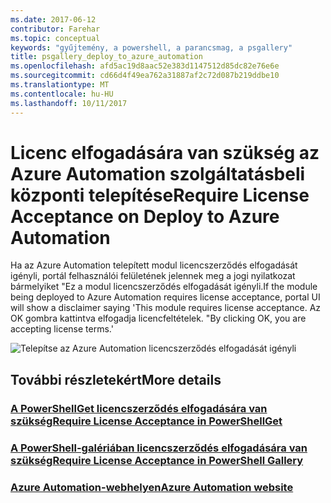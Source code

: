 ```yaml
---
ms.date: 2017-06-12
contributor: Farehar
ms.topic: conceptual
keywords: "gyűjtemény, a powershell, a parancsmag, a psgallery"
title: psgallery_deploy_to_azure_automation
ms.openlocfilehash: afd5ac19d8aac52e383d1147512d85dc82e76e6e
ms.sourcegitcommit: cd66d4f49ea762a31887af2c72d087b219ddbe10
ms.translationtype: MT
ms.contentlocale: hu-HU
ms.lasthandoff: 10/11/2017
---
```

<a name="require-license-acceptance-on-deploy-to-azure-automation"></a><span data-ttu-id="ff20e-103">Licenc elfogadására van szükség az Azure Automation szolgáltatásbeli központi telepítése</span><span class="sxs-lookup"><span data-stu-id="ff20e-103">Require License Acceptance on Deploy to Azure Automation</span></span>
===========================

<span data-ttu-id="ff20e-104">Ha az Azure Automation telepített modul licencszerződés elfogadását igényli, portál felhasználói felületének jelennek meg a jogi nyilatkozat bármelyiket "Ez a modul licencszerződés elfogadását igényli.</span><span class="sxs-lookup"><span data-stu-id="ff20e-104">If the module being deployed to Azure Automation requires license acceptance, portal UI will show a disclaimer saying 'This module requires license acceptance.</span></span> <span data-ttu-id="ff20e-105">Az OK gombra kattintva elfogadja licencfeltételek. "</span><span class="sxs-lookup"><span data-stu-id="ff20e-105">By clicking OK, you are accepting license terms.'</span></span>


![Telepítse az Azure Automation licencszerződés elfogadását igényli](Images/DeployToAzureAutomationRequireLicenseAcceptanceDisclaimer.png)


## <a name="more-details"></a><span data-ttu-id="ff20e-107">További részletekért</span><span class="sxs-lookup"><span data-stu-id="ff20e-107">More details</span></span>
### <a name="require-license-acceptance-in-powershellgetpsgetmodulerequirelicenseacceptancemd"></a>[<span data-ttu-id="ff20e-108">A PowerShellGet licencszerződés elfogadására van szükség</span><span class="sxs-lookup"><span data-stu-id="ff20e-108">Require License Acceptance in PowerShellGet</span></span>](../psget/module/RequireLicenseAcceptance.md)
### <a name="require-license-acceptance-in-powershell-gallerypsgalleryrequireslicenseacceptancemd"></a>[<span data-ttu-id="ff20e-109">A PowerShell-galériában licencszerződés elfogadására van szükség</span><span class="sxs-lookup"><span data-stu-id="ff20e-109">Require License Acceptance in PowerShell Gallery</span></span>](psgallery_requires_license_acceptance.md)
### <a name="azure-automation-websitehttpazuremicrosoftcomen-usservicesautomation"></a>[<span data-ttu-id="ff20e-110">Azure Automation-webhelyen</span><span class="sxs-lookup"><span data-stu-id="ff20e-110">Azure Automation website</span></span>](http://azure.microsoft.com/en-us/services/automation/)

